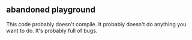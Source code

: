 ## abandoned playground

This code probably doesn't compile.  It probably doesn't do anything
you want to do.  It's probably full of bugs.
